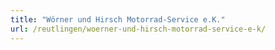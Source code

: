 ```yaml
---
title: "Wörner und Hirsch Motorrad-Service e.K."
url: /reutlingen/woerner-und-hirsch-motorrad-service-e-k/
---
```

